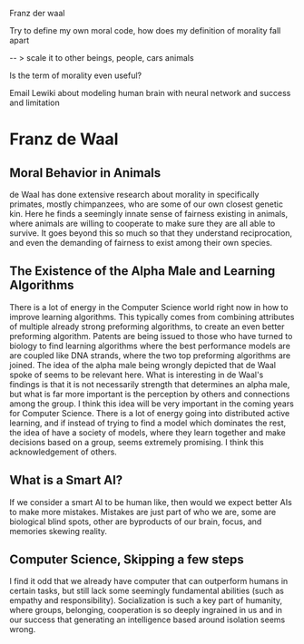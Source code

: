 Franz der waal



Try to define my own moral code, how does my definition of morality fall apart 

-- > scale it to other beings, people, cars animals



Is the term of morality even useful? 



Email Lewiki about modeling human brain with neural network and success and limitation 



# Franz de Waal

## Moral Behavior in Animals 

de Waal has done extensive research about morality in specifically primates, mostly chimpanzees, who are some of our own closest genetic kin. Here he finds a seemingly innate sense of fairness existing in animals, where animals are willing to cooperate to make sure they are all able to survive. It goes beyond this so much so that they understand reciprocation, and even the demanding of fairness to exist among their own species. 



## The Existence of the Alpha Male and Learning Algorithms 

There is a lot of energy in the Computer Science world right now in how to improve learning algorithms. This typically comes from combining attributes of multiple already strong preforming algorithms, to create an even better preforming algorithm. Patents are being issued to those who have turned to biology to find learning algorithms where the best performance models are are coupled like DNA strands, where the two top preforming algorithms are joined. The idea of the alpha male being wrongly depicted that de Waal spoke of seems to be relevant here. What is interesting in de Waal's findings is that it is not necessarily strength that determines an alpha male, but what is far more important is the perception by others and connections among the group. I think this idea will be very important in the coming years for Computer Science. There is a lot of energy going into distributed active learning, and if instead of trying to find a model which dominates the rest, the idea of have a society of models, where they learn together and make decisions based on a group, seems extremely promising. I think this acknowledgement of others. 



## What is a Smart AI? 

If we consider a smart AI to be human like, then would we expect better AIs to make more mistakes. Mistakes are just part of who we are, some are biological blind spots, other are byproducts of our brain, focus, and memories skewing reality. 



## Computer Science, Skipping a few steps 

I find it odd that we already have computer that can outperform humans in certain tasks, but still lack some seemingly fundamental abilities (such as empathy and responsibility). Socialization is such a key part of humanity, where groups, belonging, cooperation is so deeply ingrained in us and in our success that generating an intelligence based around isolation seems wrong. 